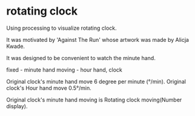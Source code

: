 # rotating clock
 
Using processing to visualize rotating clock.

It was motivated by 'Against The Run' whose artwork was made by Alicja Kwade.

It was designed to be convenient to watch the minute hand.

fixed - minute hand
moving - hour hand, clock

Original clock's minute hand move 6 degree per minute (°/min).
Original clock's Hour hand move 0.5°/min.

Original clock's minute hand moving is Rotating clock moving(Number display).
